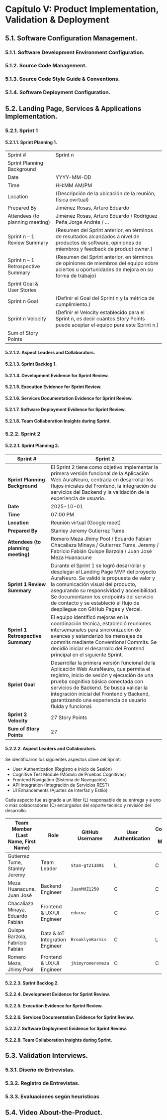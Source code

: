 # Capítulo V: Product Implementation, Validation & Deployment

## 5.1. Software Configuration Management.

### 5.1.1. Software Development Environment Configuration.

### 5.1.2. Source Code Management.

### 5.1.3. Source Code Style Guide & Conventions.

### 5.1.4. Software Deployment Configuration.

## 5.2. Landing Page, Services & Applications Implementation.

### 5.2.1. Sprint 1

#### 5.2.1.1. Sprint Planning 1.

<table>
  <tbody>
    <tr>
     <td>Sprint #</td>
     <td>Sprint n</td>
    </tr>
    <tr>
     <td>Sprint Planning Background</td>
    </tr>
    <tr>
     <td>Date</td>
     <td>YYYY-MM-DD</td>
    </tr>
    <tr>
     <td>Time</td>
     <td>HH:MM AM/PM</td>
    </tr>
    <tr>
     <td>Location</td>
     <td>
     (Descripción de la ubicación de la reunión, física ovirtual)
     </td>
    </tr>
    <tr>
     <td>Prepared By</td>
     <td>Jiménez Rosas, Arturo Eduardo</td>
    </tr>
    <tr>
     <td>
     Attendees (to planning
      meeting)
    </td>
     <td>Jiménez Rosas, Arturo Eduardo / Rodríguez Peña,Jorge Andrés / …
     </td>
    </tr>
    <tr>
     <td>Sprint n – 1 Review Summary</td>
     <td>
     (Resumen del Sprint anterior, en términos de resultados alcanzados a nivel de productos de software, opiniones de miembros y feedback de product owner.)</td>
    </tr>
    <tr>
     <td>Sprint n – 1 Retrospective Summary</td>
     <td>(Resumen del Sprint anterior, en términos de opiniones de miembros del equipo sobre aciertos u oportunidades de mejora en su forma de trabajo)</td>
    </tr>
    <tr>
     <td>Sprint Goal & User Stories</td>
    </tr>
    <tr>
     <td>Sprint n Goal</td>
     <td> (Definir el Goal del Sprint n y la métrica de
cumplimiento.)</td>
    </tr>
    <tr>
     <td>Sprint n Velocity</td>
     <td>(Definir el Velocity establecido para el Sprint n, es
decir cuántos Story Points puede aceptar el equipo
para este Sprint n.)</td>
    </tr>
    <tr>
     <td>Sum of Story Points</td>
     <td></td>
    </tr>
  </tbody>
</table>

#### 5.2.1.2. Aspect Leaders and Collaborators.

#### 5.2.1.3. Sprint Backlog 1.

#### 5.2.1.4. Development Evidence for Sprint Review.

#### 5.2.1.5. Execution Evidence for Sprint Review.

#### 5.2.1.6. Services Documentation Evidence for Sprint Review.

#### 5.2.1.7. Software Deployment Evidence for Sprint Review.

#### 5.2.1.8. Team Collaboration Insights during Sprint.

### 5.2.2. Sprint 2

#### 5.2.2.1. Sprint Planning 2.

| Sprint # | Sprint 2 |
|-----------|-----------|
| **Sprint Planning Background** | El Sprint 2 tiene como objetivo implementar la primera versión funcional de la Aplicación Web AuraNeuro, centrada en desarrollar los flujos iniciales del Frontend, la integración de servicios del Backend y la validación de la experiencia de usuario. |
| **Date** | 2025-10-01 |
| **Time** | 07:00 PM |
| **Location** | Reunión virtual (Google meet) |
| **Prepared By** | Stanley Jeremy Gutierrez Tume |
| **Attendees (to planning meeting)** | Romero Meza Jhimy Pool / Eduardo Fabian Chacaliaza Minaya / Gutierrez Tume, Jeremy / Fabricio Fabián Quispe Barzola / Juan José Meza Huanacune |
| **Sprint 1 Review Summary** | Durante el Sprint 1 se logró desarrollar y desplegar el Landing Page MVP del proyecto AuraNeuro. Se validó la propuesta de valor y la comunicación visual del producto, asegurando su responsividad y accesibilidad. Se documentaron los endpoints del servicio de contacto y se estableció el flujo de despliegue con GitHub Pages y Vercel. |
| **Sprint 1 Retrospective Summary** | El equipo identificó mejoras en la coordinación técnica, estableció reuniones intersemanales para sincronización de avances y estandarizó los mensajes de commits mediante Conventional Commits. Se decidió iniciar el desarrollo del Frontend principal en el siguiente Sprint. |
| **Sprint Goal** | Desarrollar la primera versión funcional de la Aplicación Web AuraNeuro, que permita el registro, inicio de sesión y ejecución de una prueba cognitiva básica conectada con servicios de Backend. Se busca validar la integración inicial del Frontend y Backend, garantizando una experiencia de usuario fluida y funcional. |
| **Sprint 2 Velocity** | 27 Story Points |
| **Sum of Story Points** | 27 |

#### 5.2.2.2. Aspect Leaders and Collaborators.

Se identificaron los siguientes aspectos clave del Sprint:  
- User Authentication (Registro e Inicio de Sesión)  
- Cognitive Test Module (Módulo de Pruebas Cognitivas)  
- Frontend Navigation (Sistema de Navegación)  
- API Integration (Integración de Servicios REST)  
- UI Enhancements (Ajustes de Interfaz y Estilo)  

Cada aspecto fue asignado a un líder (L) responsable de su entrega y a uno o más colaboradores (C) encargados del soporte técnico y revisión del desarrollo.

| Team Member (Last Name, First Name) | Role | GitHub Username | User Authentication | Cognitive Test Module | Frontend Navigation | API Integration | UI Enhancements |
|-------------------------------------|------|-----------------|---------------------|----------------------|---------------------|-----------------|-----------------|
| Gutierrez Tume, Stanley Jeremy | Team Leader | `Stan-gt213891` | L | C | C | C | C |
| Meza Huanacune, Juan José | Backend Engineer | `JuanMHZ1250` | C | C | L | C | C |
| Chacaliaza Minaya, Eduardo Fabián | Frontend & UX/UI Engineer | `educmz` | C | C | L | L | L |
| Quispe Barzola, Fabricio Fabián | Data & IoT Integration Engineer | `BrooklynKarmis` | C | L | C | L | C |
| Romero Meza, Jhimy Pool | Frontend & UX/UI Engineer | `jhimyromeromeza` | C | C | C | C | L |

#### 5.2.2.3. Sprint Backlog 2.

#### 5.2.2.4. Development Evidence for Sprint Review.

#### 5.2.2.5. Execution Evidence for Sprint Review.

#### 5.2.2.6. Services Documentation Evidence for Sprint Review.

#### 5.2.2.7. Software Deployment Evidence for Sprint Review.

#### 5.2.2.8. Team Collaboration Insights during Sprint.

## 5.3. Validation Interviews.

### 5.3.1. Diseño de Entrevistas.

### 5.3.2. Registro de Entrevistas.

### 5.3.3. Evaluaciones según heurísticas

## 5.4. Video About-the-Product.
